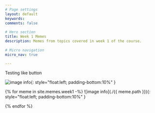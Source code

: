 ```yaml
---
# Page settings
layout: default
keywords:
comments: false
 
# Hero section
title: Week 1 Memes
description: Memes from topics covered in week 1 of the course. 
 
# Micro navigation
micro_nav: true
 
---
```


Testing like button

<span class="likebtn-wrapper" data-identifier="item_1"></span>
<script>(function(d,e,s){if(d.getElementById("likebtn_wjs"))return;a=d.createElement(e);m=d.getElementsByTagName(e)[0];a.async=1;a.id="likebtn_wjs";a.src=s;m.parentNode.insertBefore(a, m)})(document,"script","//w.likebtn.com/js/w/widget.js");</script>
![image info](./fooled_discriminator_gf.jpeg){: style="float:left; padding-bottom:10%" }

{% for meme in site.memes.week1 -%}
![image info](./{{ meme.path }}){: style="float:left; padding-bottom:10%" }


{% endfor %}
